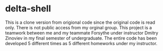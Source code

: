 # delta-shell
This is a clone version from origional code since the original code is read only. There is not public access from my orginal group. 
This project is a teamwork between me and my teammate Forsythe under instructor Dmitry Zinoviev in my final semester of undergraduate.
The entire code has been developed 5 different times as 5 different homeworks under my instructor. 
